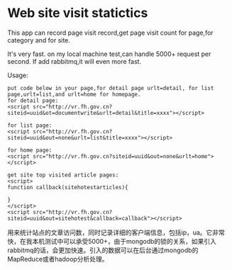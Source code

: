 # Web site visit statictics

This app can record page visit record,get page visit count for page,for category and for site.

It's very fast. on my local machine test,can handle 5000+ request per second. If add rabbitmq,it will even more fast.

Usage:
```
put code below in your page,for detail page urlt=detail, for list page,urlt=list,and urlt=home for homepage.
for detail page:
<script src="http://vr.fh.gov.cn?siteid=uuid&ot=documentwrite&urlt=detail&title=xxxx"></script>

for list page:
<script src="http://vr.fh.gov.cn?siteid=uuid&out=none&urlt=list&title=xxxx"></script>

for home page:
<script src="http://vr.fh.gov.cn?siteid=uuid&out=none&urlt=home"></script>

get site top visited article pages:
<script>
function callback(sitehotestarticles){

}
</script>
<script src="http://vr.fh.gov.cn?siteid=uuid&out=sitehotest&callback=callback"></script>

```

用来统计站点的文章访问数，同时记录详细的客户端信息，包括ip，ua。它非常快，在我本机测试中可以承受5000+，由于mongodb的锁的关系，如果引入rabbitmq的话，会更加快速。引入的数据可以在后台通过mongodb的MapReduce或者hadoop分析处理。
